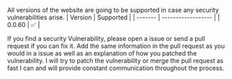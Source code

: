 All versions of the website are going to be supported in case any security vulnerabilities arise.
| Version | Supported          |
| ------- | ------------------ |
| 0.0.60  | :white_check_mark: |

If you find a security Vulnerability, please open a issue or send a pull request if you can fix it. Add the same information in the pull request as you would in a issue as well as an explanation of how you patched the vulnerability. I will try to patch the vulnerability or merge the pull request as fast I can and will provide constant communication throughout the process.
